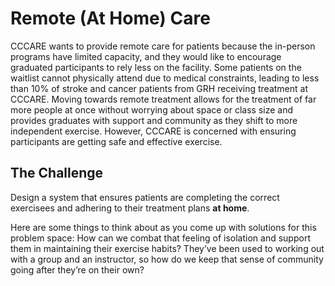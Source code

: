 # Remote (At Home) Care
CCCARE wants to provide remote care for patients because the in-person programs have limited capacity, and they would like to encourage graduated participants to rely less on the facility. Some patients on the waitlist cannot physically attend due to medical constraints, leading to less than 10% of stroke and cancer patients from GRH receiving treatment at CCCARE. Moving towards remote treatment allows for the treatment of far more people at once without worrying about space or class size and provides graduates with support and community as they shift to more independent exercise. However, CCCARE is concerned with ensuring participants are getting safe and effective exercise.

## The Challenge 
Design a system that ensures patients are completing the correct exercisees and adhering to their treatment plans **at home**.

Here are some things to think about as you come up with solutions for this problem space: How can we combat that feeling of isolation and support them in maintaining their exercise habits? They’ve been used to working out with a group and an instructor, so how do we keep that sense of community going after they’re on their own? 

